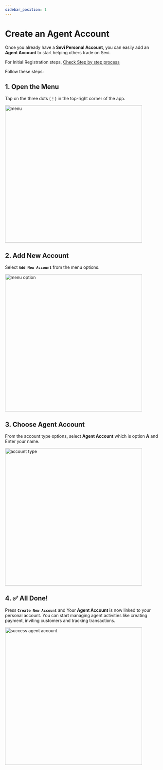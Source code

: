 ```yaml
---
sidebar_position: 1
---
```


# Create an Agent Account

Once you already have a **Sevi Personal Account**, you can easily add an **Agent Account** to start helping others trade on Sevi.  

For Initial Registration steps, [Check Step by step process](/docs/buyer/step-by-step-process/register)  

Follow these steps:

## 1. **Open the Menu**  
   Tap on the three dots (**⋮**) in the top-right corner of the app.  

   <!--- updated screenshot view arranged in 001 as step by step ---->

   <img src="/agent/001.png" alt="menu" width="450"/>  

## 2. **Add New Account**  
   Select **`Add New Account`** from the menu options. 

   <img src="/agent/002.png" alt="menu option" width="450"/>  


## 3. **Choose Agent Account**  
   From the account type options, select **Agent Account** which is option **A** and Enter your name.  

   <img src="/agent/003.png" alt="account type" width="450"/>  


## 4. ✅ **All Done!**  
   Press **`Create New Account`** and Your **Agent Account** is now linked to your personal account. You can start managing agent activities like creating payment, inviting customers and tracking transactions.  

   <img src="/agent/004.png" alt="success agent account" width="450"/>  